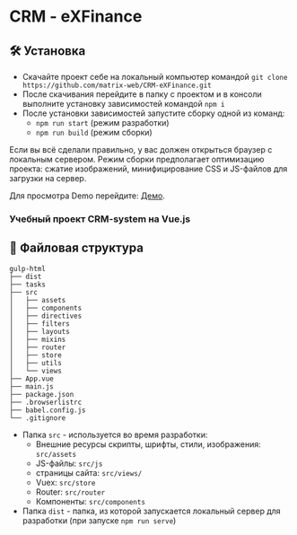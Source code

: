 # CRM - eXFinance

## :hammer_and_wrench: Установка
* Скачайте проект себе на локальный компьютер командой ```git clone https://github.com/matrix-web/CRM-eXFinance.git```
* После скачивания перейдите в папку с проектом и в консоли выполните установку зависимостей командой ```npm i```
* После установки зависимостей запустите сборку одной из команд:
    *  ```npm run start``` (режим разработки)
    *  ```npm run build``` (режим сборки)

Если вы всё сделали правильно, у вас должен открыться браузер с локальным сервером. Режим сборки предполагает оптимизацию проекта: сжатие изображений, минифицирование CSS и JS-файлов для загрузки на сервер.

Для просмотра Demo перейдите: [Демо](https://vue-crm-exfinance-2bd89.web.app/).

### Учебный проект CRM-system на Vue.js

## :open_file_folder: Файловая структура

```
gulp-html
├── dist
├── tasks
├── src
│   ├── assets
│   ├── components
│   ├── directives
│   ├── filters
│   ├── layouts
│   ├── mixins
│   ├── router
│   ├── store
│   ├── utils
│   └── views
├── App.vue
├── main.js
├── package.json
├── .browserlistrc
├── babel.config.js
└── .gitignore
```

* Папка ```src``` - используется во время разработки:
    * Внешние ресурсы скрипты, шрифты, стили, изображения: ```src/assets```
    * JS-файлы: ```src/js```
    * страницы сайта: ```src/views/```
    * Vuex: ```src/store```
    * Router: ```src/router```
    * Компоненты: ```src/components```
* Папка ```dist``` - папка, из которой запускается локальный сервер для разработки (при запуске ```npm run serve```)

